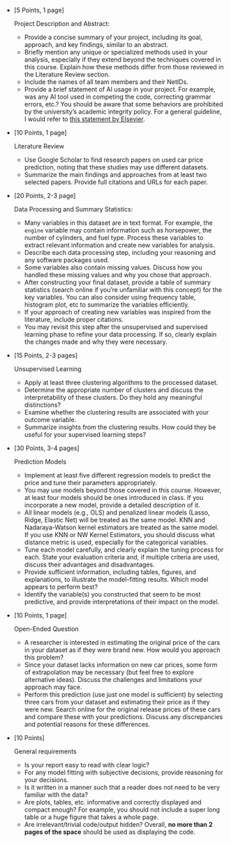 - [5 Points, 1 page]

  Project Description and Abstract:

  - Provide a concise summary of your project, including its goal, approach, and key findings, similar to an abstract.
  - Briefly mention any unique or specialized methods used in your analysis, especially if they extend beyond the techniques covered in this course. Explain how these methods differ from those reviewed in the Literature Review section.
  - Include the names of all team members and their NetIDs.
  - Provide a brief statement of AI usage in your project. For example, was any AI tool used in competing the code, correcting grammar errors, etc.? You should be aware that some behaviors are prohibited by the university’s academic integrity policy. For a general guideline, I would refer to [this statement by Elsevier](https://www.elsevier.com/about/policies-and-standards/generative-ai-policies-for-journals).

- [10 Points, 1 page]

  Literature Review

  - Use Google Scholar to find research papers on used car price prediction, noting that these studies may use different datasets.
  - Summarize the main findings and approaches from at least two selected papers. Provide full citations and URLs for each paper.

- [20 Points, 2-3 page]

  Data Processing and Summary Statistics:

  - Many variables in this dataset are in text format. For example, the `engine` variable may contain information such as horsepower, the number of cylinders, and fuel type. Process these variables to extract relevant information and create new variables for analysis.
  - Describe each data processing step, including your reasoning and any software packages used.
  - Some variables also contain missing values. Discuss how you handled these missing values and why you chose that approach.
  - After constructing your final dataset, provide a table of summary statistics (search online if you’re unfamiliar with this concept) for the key variables. You can also consider using frequency table, histogram plot, etc to summarize the variables efficiently.
  - If your approach of creating new variables was inspired from the literature, include proper citations.
  - You may revisit this step after the unsupervised and supervised learning phase to refine your data processing. If so, clearly explain the changes made and why they were necessary.

- [15 Points, 2-3 pages]

  Unsupervised Learning

  - Apply at least three clustering algorithms to the processed dataset.
  - Determine the appropriate number of clusters and discuss the interpretability of these clusters. Do they hold any meaningful distinctions?
  - Examine whether the clustering results are associated with your outcome variable.
  - Summarize insights from the clustering results. How could they be useful for your supervised learning steps?

- [30 Points, 3-4 pages]

  Prediction Models

  - Implement at least five different regression models to predict the price and tune their parameters appropriately.
  - You may use models beyond those covered in this course. However, at least four models should be ones introduced in class. If you incorporate a new model, provide a detailed description of it.
  - All linear models (e.g., OLS) and penalized linear models (Lasso, Ridge, Elastic Net) will be treated as the same model. KNN and Nadaraya-Watson kernel estimators are treated as the same model. If you use KNN or NW Kernel Estimators, you should discuss what distance metric is used, especially for the categorical variables.
  - Tune each model carefully, and clearly explain the tuning process for each. State your evaluation criteria and, if multiple criteria are used, discuss their advantages and disadvantages.
  - Provide sufficient information, including tables, figures, and explanations, to illustrate the model-fitting results. Which model appears to perform best?
  - Identify the variable(s) you constructed that seem to be most predictive, and provide interpretations of their impact on the model.

- [10 Points, 1 page]

   Open-Ended Question

  - A researcher is interested in estimating the original price of the cars in your dataset as if they were brand new. How would you approach this problem?
  - Since your dataset lacks information on new car prices, some form of extrapolation may be necessary (but feel free to explore alternative ideas). Discuss the challenges and limitations your approach may face.
  - Perform this prediction (use just one model is sufficient) by selecting three cars from your dataset and estimating their price as if they were new. Search online for the original release prices of these cars and compare these with your predictions. Discuss any discrepancies and potential reasons for these differences.

- [10 Points]

  General requirements

  - Is your report easy to read with clear logic?
  - For any model fitting with subjective decisions, provide reasoning for your decisions.
  - Is it written in a manner such that a reader does not need to be very familiar with the data?
  - Are plots, tables, etc. informative and correctly displayed and compact enough? For example, you should not include a super long table or a huge figure that takes a whole page.
  - Are irrelevant/trivial code/output hidden? Overall, **no more than 2 pages of the space** should be used as displaying the code.